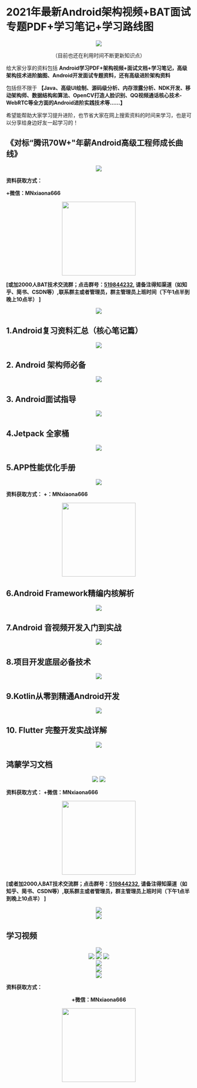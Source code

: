 # 2021年最新Android架构视频+BAT面试专题PDF+学习笔记+学习路线图

<div align=center>
<img src="https://images.gitee.com/uploads/images/2020/0903/145637_c1c45e98_8014590.png">
</div>

<p align = center>（目前也还在利用时间不断更新知识点）</p>

给大家分享的资料包括 **Android学习PDF+架构视频+面试文档+学习笔记，高级架构技术进阶脑图、Android开发面试专题资料，还有高级进阶架构资料** 

包括但不限于 **【Java、高级UI绘制、源码级分析、内存泄露分析、NDK开发、移动架构师、数据结构和算法、OpenCV打造人脸识别、QQ视频通话核心技术-WebRTC等全方面的Android进阶实践技术等……】** 

希望能帮助大家学习提升进阶，也节省大家在网上搜索资料的时间来学习，也是可以分享给身边好友一起学习的！

## 《对标“腾讯70W+"年薪Android高级工程师成长曲线》

<div  align = center>
<img src="https://user-images.githubusercontent.com/68420976/120893785-9d5c9480-c647-11eb-88e5-3e16cc2a5816.png">
</div>

**资料获取方式：**

**+微信：MNxiaona666**
<div  align = center>
 <img src="https://user-images.githubusercontent.com/68420976/120615212-a0f6ec80-c48a-11eb-9b2f-9aab3d7782a6.png" width=200px>
</div>

**[或加2000人BAT技术交流群；点击群号：[519844232](https://jq.qq.com/?_wv=1027&k=PfQYLFmn), 请备注得知渠道（如知乎、简书、CSDN等）,联系群主或者管理员，群主管理员上班时间（下午1点半到晚上10点半） ]** 

<div  align = center>
<img src="https://user-images.githubusercontent.com/68420976/120616838-24650d80-c48c-11eb-932c-1619605ccf80.png">
</div>

## 1.Android复习资料汇总（核心笔记篇）

<div  align = center>
<img src="https://user-images.githubusercontent.com/68420976/129316602-e1defe9d-0f2d-4a68-9977-0cf9c779dec4.png">
</div>

## 2. Android 架构师必备

<div  align = center>
<img src="https://user-images.githubusercontent.com/68420976/129313140-f8facc69-12e4-476d-83ec-ab18058c3501.png">
</div>

## 3. Android面试指导

<div  align = center>
<img src="https://images.gitee.com/uploads/images/2020/0903/151634_cba5a294_8014590.png">
</div>

## 4.Jetpack 全家桶

<div  align = center>
<img src="https://user-images.githubusercontent.com/68420976/129313318-557bd806-63d7-4209-b8f0-7555d6477d52.png">
</div>

## 5.APP性能优化手册
<div  align = center>
<img src="https://user-images.githubusercontent.com/68420976/129313477-a4477702-ad6b-45aa-8fc1-f88c62bedb83.png">
</div>

 **资料获取方式：**
**+：MNxiaona666**
<div  align = center>
 <img src="https://user-images.githubusercontent.com/68420976/120615212-a0f6ec80-c48a-11eb-9b2f-9aab3d7782a6.png" width=200px>
</div> 

## 6.Android Framework精编内核解析

<div  align = center>
<img src="https://user-images.githubusercontent.com/68420976/129313665-62574c06-330b-4ebf-8698-4b5eb60e2418.png">
</div>

## 7.Android 音视频开发入门到实战
<div  align = center>
<img src="https://user-images.githubusercontent.com/68420976/129316102-454a62fb-65d7-4002-8d41-7153e692cd10.png">
</div>

## 8.项目开发底层必备技术
<div  align = center>
<img src="https://user-images.githubusercontent.com/68420976/129314822-c33d65ee-2ef3-4159-9da4-bdb0fbf388ce.png">
</div>

## 9.Kotlin从零到精通Android开发
<div  align = center>
<img src="https://user-images.githubusercontent.com/68420976/129314968-a393818f-f13e-4646-ac18-f229fb0e6d43.png">
</div>

## 10. Flutter 完整开发实战详解
<div  align = center>
<img src="https://user-images.githubusercontent.com/68420976/129315708-3f098221-7b14-4761-a5d2-4c1fa53b7544.png">
</div>

## 鸿蒙学习文档

<div  align = center>
<img src="https://user-images.githubusercontent.com/68420976/121311433-ffaee100-c936-11eb-9656-0ce4dcf81407.png">
<img src="https://user-images.githubusercontent.com/68420976/121311639-2f5de900-c937-11eb-9188-82e648b0c065.png">
</div>

 **资料获取方式：**
**+微信：MNxiaona666**
<div  align = center>
 <img src="https://user-images.githubusercontent.com/68420976/120615212-a0f6ec80-c48a-11eb-9b2f-9aab3d7782a6.png" width=200px>
</div> 
 
**[或者加2000人BAT技术交流群；点击群号：[519844232](https://jq.qq.com/?_wv=1027&k=PfQYLFmn), 请备注得知渠道（如知乎、简书、CSDN等）,联系群主或者管理员，群主管理员上班时间（下午1点半到晚上10点半） ]** 

<div  align = center>
<img src="https://user-images.githubusercontent.com/68420976/120616838-24650d80-c48c-11eb-932c-1619605ccf80.png">
</div>

<div  align = center>
<img src="https://images.gitee.com/uploads/images/2020/0903/152929_bb135112_8014590.png">
</div>

## 学习视频

<div  align = center>
<img src="https://images.gitee.com/uploads/images/2020/0903/150257_bf2e62a3_8014590.png">
</div>

<div  align = center>
<img src="https://images.gitee.com/uploads/images/2020/0903/152958_25726b87_8014590.png">
<img src="https://upload-images.jianshu.io/upload_images/16810022-480134fc915f32cb.png?imageMogr2/auto-orient/strip|imageView2/2/w/860/format/webp">
<img src="https://upload-images.jianshu.io/upload_images/16810022-907aae3b0f8dbe4d.png?imageMogr2/auto-orient/strip|imageView2/2/format/webp">
</div>
<div  align = center>
<img src="https://images.gitee.com/uploads/images/2020/0903/153005_d0ccc35c_8014590.png">
</div>

<div  align = center>
<img src="https://images.gitee.com/uploads/images/2020/0903/153034_2e628117_8014590.png">
</div>

<div  align = center>
<img src="https://images.gitee.com/uploads/images/2020/0903/153020_c653a849_8014590.png">
</div>
 
 **资料获取方式：**

<div  align = center>

**+微信：MNxiaona666**
 
<img src="https://user-images.githubusercontent.com/68420976/120615212-a0f6ec80-c48a-11eb-9b2f-9aab3d7782a6.png" width=200px>
</div>
